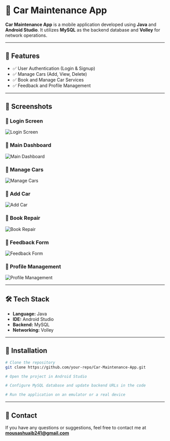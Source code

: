 # 🚗 Car Maintenance App

**Car Maintenance App** is a mobile application developed using **Java** and **Android Studio**. It utilizes **MySQL** as the backend database and **Volley** for network operations.

---

## 📌 Features
- ✅ User Authentication (Login & Signup)
- ✅ Manage Cars (Add, View, Delete)
- ✅ Book and Manage Car Services
- ✅ Feedback and Profile Management

---

## 📱 Screenshots
### 🔹 Login Screen
![Login Screen](Screenshot%202025-01-30%20213337.png)

### 🔹 Main Dashboard
![Main Dashboard](Screenshot%202025-01-30%20213858.png)

### 🔹 Manage Cars
![Manage Cars](Screenshot%202025-01-30%20213915.png)

### 🔹 Add Car
![Add Car](Screenshot%202025-01-30%20214023.png)

### 🔹 Book Repair
![Book Repair](Screenshot%202025-01-30%20214059.png)

### 🔹 Feedback Form
![Feedback Form](Screenshot%202025-01-30%20214232.png)

### 🔹 Profile Management
![Profile Management](Screenshot%202025-01-30%20214343.png)

---

## 🛠️ Tech Stack
- **Language:** Java
- **IDE:** Android Studio
- **Backend:** MySQL
- **Networking:** Volley

---

## 🚀 Installation
```sh
# Clone the repository
git clone https://github.com/your-repo/Car-Maintenance-App.git

# Open the project in Android Studio

# Configure MySQL database and update backend URLs in the code

# Run the application on an emulator or a real device
```

---

## 📩 Contact
If you have any questions or suggestions, feel free to contact me at **mousashuaib241@gmail.com**
